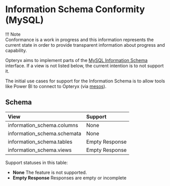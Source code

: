 # Information Schema Conformity (MySQL)

!!! Note   
    Conformance is a work in progress and this information represents the current state in order to provide transparent information about progress and capability.

Opteryx aims to implement parts of the [MySQL Information Schema](https://dev.mysql.com/doc/refman/8.0/en/information-schema-table-reference.html) interface. If a view is not listed below, the current intention is to not support it.

The initial use cases for support for the Information Schema is to allow tools like Power BI to connect to Opteryx (via [mesos](https://github.com/mabel-dev/mesos)).

## Schema

View                              | Support
:-------------------------------- | :----------------
information_schema.columns        | None
information_schema.schemata       | None
information_schema.tables         | Empty Response
information_schema.views          | Empty Response


Support statuses in this table:
 
- **None** The feature is not supported.  
- **Empty Response** Responses are empty or incomplete
